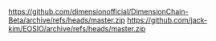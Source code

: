 https://github.com/dimensionofficial/DimensionChain-Beta/archive/refs/heads/master.zip
https://github.com/jack-kim/EOSIO/archive/refs/heads/master.zip
